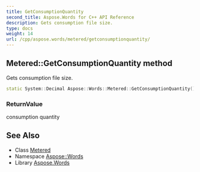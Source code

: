 ```yaml
---
title: GetConsumptionQuantity
second_title: Aspose.Words for C++ API Reference
description: Gets consumption file size.
type: docs
weight: 14
url: /cpp/aspose.words/metered/getconsumptionquantity/
---
```

## Metered::GetConsumptionQuantity method


Gets consumption file size.

```cpp
static System::Decimal Aspose::Words::Metered::GetConsumptionQuantity()
```


### ReturnValue

consumption quantity

## See Also

* Class [Metered](../)
* Namespace [Aspose::Words](../../)
* Library [Aspose.Words](../../../)
